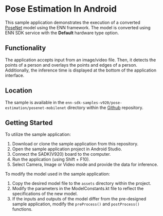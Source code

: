 # Pose Estimation In Android
This sample application demonstrates the execution of a converted [PoseNet](https://www.kaggle.com/models/tensorflow/posenet-mobilenet/frameworks/tfJs/variations/float-075/versions/1) model using the ENN framework.
The model is converted using ENN SDK service with the **Default** hardware type option.

## Functionality
The application accepts input from an image/video file.
Then, it detects the points of a person and overlays the points and edges of a person.
Additionally, the inference time is displayed at the bottom of the application interface.

## Location
The sample is available in the `enn-sdk-samples-v920/pose-estimation/posenet-mobilenet` directory within the [Github](https://github.com/exynos-eco/enn-sdk-samples-v920) repository.

## Getting Started
To utilize the sample application:
1.	Download or clone the sample application from this repository.
2.	Open the sample application project in Android Studio.
3.	Connect the SADK(V920) board to the computer.
4.	Run the application (using Shift + F10).
5.	Select Camera, Image or Video mode and provide the data for inference.

To modify the model used in the sample application:
1.	Copy the desired model file to the `assets` directory within the project.
2.	Modify the parameters in the ModelConstants.kt file to reflect the specifications of the new model.
3.	If the inputs and outputs of the model differ from the pre-designed sample application, modify the `preProcess()` and `postProcess()` functions.